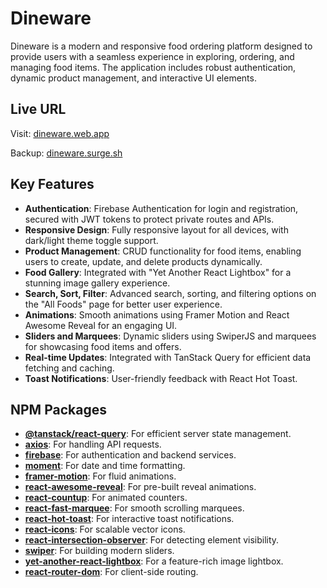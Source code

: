 # Dineware

Dineware is a modern and responsive food ordering platform designed to provide users with a seamless experience in exploring, ordering, and managing food items. The application includes robust authentication, dynamic product management, and interactive UI elements.

## Live URL

Visit: [dineware.web.app](https://dineware.web.app)

Backup: [dineware.surge.sh](https://dineware.surge.sh)

## Key Features

- **Authentication**: Firebase Authentication for login and registration, secured with JWT tokens to protect private routes and APIs.
- **Responsive Design**: Fully responsive layout for all devices, with dark/light theme toggle support.
- **Product Management**: CRUD functionality for food items, enabling users to create, update, and delete products dynamically.
- **Food Gallery**: Integrated with "Yet Another React Lightbox" for a stunning image gallery experience.
- **Search, Sort, Filter**: Advanced search, sorting, and filtering options on the "All Foods" page for better user experience.
- **Animations**: Smooth animations using Framer Motion and React Awesome Reveal for an engaging UI.
- **Sliders and Marquees**: Dynamic sliders using SwiperJS and marquees for showcasing food items and offers.
- **Real-time Updates**: Integrated with TanStack Query for efficient data fetching and caching.
- **Toast Notifications**: User-friendly feedback with React Hot Toast.

## NPM Packages

- **[@tanstack/react-query](https://tanstack.com/query)**: For efficient server state management.
- **[axios](https://axios-http.com/)**: For handling API requests.
- **[firebase](https://firebase.google.com/)**: For authentication and backend services.
- **[moment](https://momentjs.com/)**: For date and time formatting.
- **[framer-motion](https://www.framer.com/motion/)**: For fluid animations.
- **[react-awesome-reveal](https://react-awesome-reveal.vercel.app/)**: For pre-built reveal animations.
- **[react-countup](https://react-countup.vercel.app/)**: For animated counters.
- **[react-fast-marquee](https://www.react-fast-marquee.com/)**: For smooth scrolling marquees.
- **[react-hot-toast](https://react-hot-toast.com/)**: For interactive toast notifications.
- **[react-icons](https://react-icons.github.io/react-icons/)**: For scalable vector icons.
- **[react-intersection-observer](https://github.com/thebuilder/react-intersection-observer)**: For detecting element visibility.
- **[swiper](https://swiperjs.com/)**: For building modern sliders.
- **[yet-another-react-lightbox](https://github.com/igordanchenko/yet-another-react-lightbox)**: For a feature-rich image lightbox.
- **[react-router-dom](https://reactrouter.com/)**: For client-side routing.
